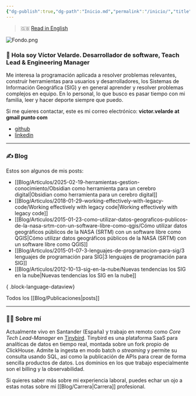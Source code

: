 ```yaml
---
{"dg-publish":true,"dg-path":"Inicio.md","permalink":"/inicio/","title":"velardev","tags":["gardenEntry"]}
---
```


  
> 🇬‍🇧 [Read in English](/Home)

![Fondo.png](/img/user/Blog/Media/Fondo.png)
### 👋 Hola soy Víctor Velarde. Desarrollador de software, Teach Lead & Engineering Manager

Me interesa la programación aplicada a resolver problemas relevantes, construir herramientas para usuarios y desarrolladores, los Sistemas de Información Geográfica (SIG) y en general aprender y resolver problemas complejos en equipo. En lo personal, lo que busco es pasar tiempo con mi familia, leer y hacer deporte siempre que puedo. 

Si me quieres contactar, este es mi correo electrónico: **victor.velarde at gmail punto com**
- [github](https://github.com/VictorVelarde/)
- [linkedin](https://www.linkedin.com/in/victorvelarde/)

---
### ✍ Blog
Estos son algunos de mis posts:
- [[Blog/Articulos/2025-02-19-herramientas-gestion-conocimiento/Obsidian como herramienta para un cerebro digital\|Obsidian como herramienta para un cerebro digital]]
- [[Blog/Articulos/2018-01-29-working-effectively-with-legacy-code/Working effectively with legacy code\|Working effectively with legacy code]]
- [[Blog/Articulos/2015-01-23-como-utilizar-datos-geograficos-publicos-de-la-nasa-srtm-con-un-software-libre-como-qgis/Cómo utilizar datos geográficos públicos de la NASA (SRTM) con un software libre como QGIS\|Cómo utilizar datos geográficos públicos de la NASA (SRTM) con un software libre como QGIS]]
- [[Blog/Articulos/2015-01-07-3-lenguajes-de-programacion-para-sig/3 lenguajes de programación para SIG\|3 lenguajes de programación para SIG]]
- [[Blog/Articulos/2012-10-13-sig-en-la-nube/Nuevas tendencias los SIG en la nube\|Nuevas tendencias los SIG en la nube]]

{ .block-language-dataview}

Todos los [[Blog/Publicaciones\|posts]]

---
###  🧔‍♂ Sobre mí
 Actualmente vivo en Santander (España) y trabajo en remoto como _Core Tech Lead-Manager_ en [Tinybird](https://www.tinybird.co/). Tinybird es una plataforma SaaS para analíticas de datos en tiempo real, montada sobre un fork propio de ClickHouse. Admite la ingesta en modo batch o _streaming_ y permite su consulta usando SQL, así como la publicación de APIs para crear de forma sencilla productos de datos. Los dominios en los que trabajo especialmente son el billing y la observabilidad. 

Si quieres saber más sobre mi experiencia laboral, puedes echar un ojo a estas notas sobre mi [[Blog/Carrera\|Carrera]] profesional. 
